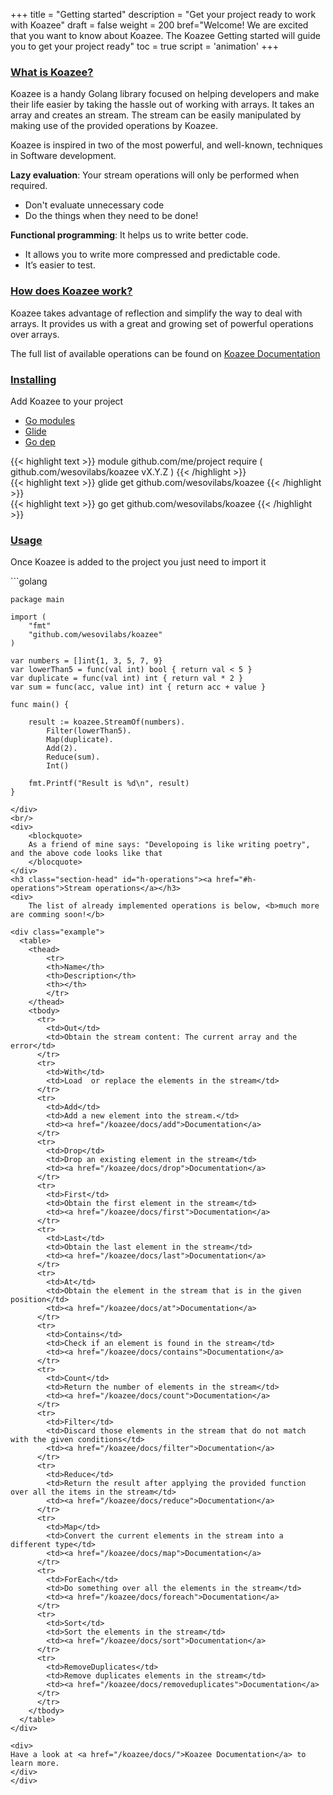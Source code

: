 +++
title = "Getting started"
description = "Get your project ready to work with Koazee"
draft = false
weight = 200
bref="Welcome! We are excited that you want to know about Koazee. The Koazee Getting started will guide you to get your project ready"
toc = true
script = 'animation'
+++
<h3 class="section-head" id="h-whatis"><a href="#h-whatis">What is Koazee?</a></h3>
<p>
    Koazee is a handy Golang library focused on helping developers and make their life easier by taking the hassle out of working with arrays.
    It takes an array and creates an stream. The stream can be easily manipulated by making use of the provided operations by Koazee. 
</p>

<p>
    Koazee is inspired in two of the most powerful, and well-known, techniques in Software development. 
</p>
<p>
    <b>Lazy evaluation</b>: Your stream operations will only be performed when required.
    <ul>
        <li>Don't evaluate unnecessary code</li>
        <li>Do the things when they need to be done!</li>
    </ul>
</p>
<p>    
    <b>Functional programming</b>: It helps us to write better code.
    <ul>
        <li>It allows you to write more compressed and predictable code.</li>
        <li>It’s easier to test.</li>
    </ul>
</p>   

<h3 class="section-head" id="h-howwork"><a href="#h-howwork">How does Koazee work?</a></h3>
<p>
 Koazee takes advantage of reflection and simplify the way to deal with arrays. It provides us with a great and growing 
 set of powerful operations over arrays.
</p>
<p>
    The full list of available operations can be found on <a href="/koazee/docs/">Koazee Documentation</a>
</p>
<h3 class="section-head" id="h-installing"><a href="#h-installing">Installing</a></h3>
<p>
    Add Koazee to your project 
</p>
<nav class="tabs" data-component="tabs">
    <ul>
      <li class="active">
        <a href="#modules">Go modules</a>
      </li>
      <li>
        <a href="#glide">Glide</a>
      </li>
      <li>
        <a href="#godep">Go dep</a>
      </li>
    </ul>
</nav>
<div id="modules">    
{{< highlight text >}}
    module github.com/me/project
    require ( 
        github.com/wesovilabs/koazee vX.Y.Z
    )
{{< /highlight >}}
</div>
<div id="glide">
{{< highlight text >}}
    glide get github.com/wesovilabs/koazee
{{< /highlight >}}
</div>
<div id="godep">
{{< highlight text >}}
    go get github.com/wesovilabs/koazee
{{< /highlight >}}
</div>

<h3 class="section-head" id="h-usage"><a href="#h-usage">Usage</a></h3>
<p>
Once Koazee is added to the project you just need to import it 
</p>
<div>
```golang 
    
    package main
    
    import (
    	"fmt"
    	"github.com/wesovilabs/koazee"
    )
    
    var numbers = []int{1, 3, 5, 7, 9}
    var lowerThan5 = func(val int) bool { return val < 5 }
    var duplicate = func(val int) int { return val * 2 }
    var sum = func(acc, value int) int { return acc + value }
    
    func main() {
    
    	result := koazee.StreamOf(numbers).
    		Filter(lowerThan5).
    		Map(duplicate).
    		Add(2).
    		Reduce(sum).
    		Int()
    		
    	fmt.Printf("Result is %d\n", result)
    }

```
</div>
<br/>
<div>
    <blockquote>
    As a friend of mine says: "Developoing is like writing poetry", and the above code looks like that
    </blocquote>
</div>
<h3 class="section-head" id="h-operations"><a href="#h-operations">Stream operations</a></h3>
<div>
    The list of already implemented operations is below, <b>much more are comming soon!</b>

<div class="example">
  <table>
    <thead>
        <tr>
        <th>Name</th>
        <th>Description</th>
        <th></th>
        </tr>
    </thead>
    <tbody>
      <tr>
        <td>Out</td>
        <td>Obtain the stream content: The current array and the error</td>
      </tr>  
      <tr>
        <td>With</td>
        <td>Load  or replace the elements in the stream</td>
      </tr>
      <tr>
        <td>Add</td>
        <td>Add a new element into the stream.</td>
        <td><a href="/koazee/docs/add">Documentation</a>
      </tr>
      <tr>
        <td>Drop</td>
        <td>Drop an existing element in the stream</td>
        <td><a href="/koazee/docs/drop">Documentation</a>
      </tr>
      <tr>
        <td>First</td>
        <td>Obtain the first element in the stream</td>
        <td><a href="/koazee/docs/first">Documentation</a>
      </tr>
      <tr>
        <td>Last</td>
        <td>Obtain the last element in the stream</td>
        <td><a href="/koazee/docs/last">Documentation</a>
      </tr>
      <tr>
        <td>At</td>
        <td>Obtain the element in the stream that is in the given position</td>
        <td><a href="/koazee/docs/at">Documentation</a>
      </tr>
      <tr>
        <td>Contains</td>
        <td>Check if an element is found in the stream</td>
        <td><a href="/koazee/docs/contains">Documentation</a>
      </tr>
      <tr>
        <td>Count</td>
        <td>Return the number of elements in the stream</td>
        <td><a href="/koazee/docs/count">Documentation</a>
      </tr>
      <tr>
        <td>Filter</td>
        <td>Discard those elements in the stream that do not match with the given conditions</td>
        <td><a href="/koazee/docs/filter">Documentation</a>
      </tr>
      <tr>
        <td>Reduce</td>
        <td>Return the result after applying the provided function over all the items in the stream</td>
        <td><a href="/koazee/docs/reduce">Documentation</a>
      </tr>
      <tr>
        <td>Map</td>
        <td>Convert the current elements in the stream into a different type</td>
        <td><a href="/koazee/docs/map">Documentation</a>
      </tr>
      <tr>
        <td>ForEach</td>
        <td>Do something over all the elements in the stream</td>
        <td><a href="/koazee/docs/foreach">Documentation</a>
      </tr>  
      <tr>
        <td>Sort</td>
        <td>Sort the elements in the stream</td>
        <td><a href="/koazee/docs/sort">Documentation</a>
      </tr>  
      <tr>
        <td>RemoveDuplicates</td>
        <td>Remove duplicates elements in the stream</td>
        <td><a href="/koazee/docs/removeduplicates">Documentation</a>
      </tr>         
      </tr>         
    </tbody>
  </table>
</div>

<div>
Have a look at <a href="/koazee/docs/">Koazee Documentation</a> to learn more.
</div>
</div>